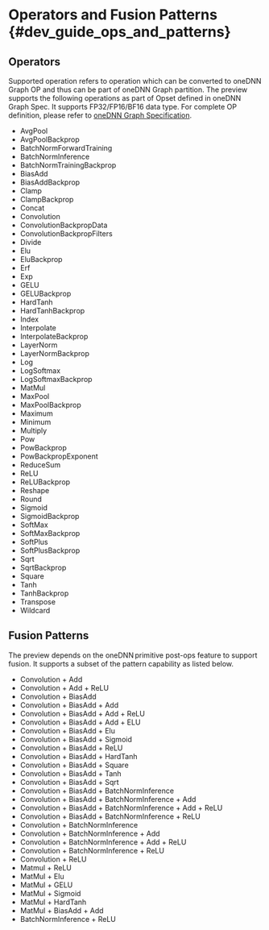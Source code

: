 # Operators and Fusion Patterns {#dev_guide_ops_and_patterns}

## Operators

Supported operation refers to operation which can be converted to oneDNN Graph OP and thus can be part of oneDNN Graph partition.
The preview supports the following operations as part of Opset defined in oneDNN Graph Spec.  It supports FP32/FP16/BF16 data type.  For complete OP definition, please refer to [oneDNN Graph Specification](https://spec.oneapi.com/onednn-graph/latest/ops/index.html).

- AvgPool
- AvgPoolBackprop
- BatchNormForwardTraining
- BatchNormInference
- BatchNormTrainingBackprop
- BiasAdd
- BiasAddBackprop
- Clamp
- ClampBackprop
- Concat
- Convolution
- ConvolutionBackpropData
- ConvolutionBackpropFilters
- Divide
- Elu
- EluBackprop
- Erf
- Exp
- GELU
- GELUBackprop
- HardTanh
- HardTanhBackprop
- Index
- Interpolate
- InterpolateBackprop
- LayerNorm
- LayerNormBackprop
- Log
- LogSoftmax
- LogSoftmaxBackprop
- MatMul
- MaxPool
- MaxPoolBackprop
- Maximum
- Minimum
- Multiply
- Pow
- PowBackprop
- PowBackpropExponent
- ReduceSum
- ReLU
- ReLUBackprop
- Reshape
- Round
- Sigmoid
- SigmoidBackprop
- SoftMax
- SoftMaxBackprop
- SoftPlus
- SoftPlusBackprop
- Sqrt
- SqrtBackprop
- Square
- Tanh
- TanhBackprop
- Transpose
- Wildcard

## Fusion Patterns

The preview depends on the oneDNN primitive post-ops feature to support fusion. It supports a subset of the pattern capability as listed below.

- Convolution + Add
- Convolution + Add + ReLU
- Convolution + BiasAdd
- Convolution + BiasAdd + Add
- Convolution + BiasAdd + Add + ReLU
- Convolution + BiasAdd + Add + ELU
- Convolution + BiasAdd + Elu
- Convolution + BiasAdd + Sigmoid
- Convolution + BiasAdd + ReLU
- Convolution + BiasAdd + HardTanh
- Convolution + BiasAdd + Square
- Convolution + BiasAdd + Tanh
- Convolution + BiasAdd + Sqrt
- Convolution + BiasAdd + BatchNormInference
- Convolution + BiasAdd + BatchNormInference + Add
- Convolution + BiasAdd + BatchNormInference + Add + ReLU
- Convolution + BiasAdd + BatchNormInference + ReLU
- Convolution + BatchNormInference
- Convolution + BatchNormInference + Add
- Convolution + BatchNormInference + Add + ReLU
- Convolution + BatchNormInference + ReLU
- Convolution + ReLU
- Matmul + ReLU
- MatMul + Elu
- MatMul + GELU
- MatMul + Sigmoid
- MatMul + HardTanh
- MatMul + BiasAdd + Add
- BatchNormInference + ReLU

